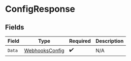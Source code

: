 # ConfigResponse


## Fields

| Field                                                   | Type                                                    | Required                                                | Description                                             |
| ------------------------------------------------------- | ------------------------------------------------------- | ------------------------------------------------------- | ------------------------------------------------------- |
| `Data`                                                  | [WebhooksConfig](../../models/shared/webhooksconfig.md) | :heavy_check_mark:                                      | N/A                                                     |